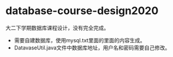 # database-course-design2020
大二下学期数据库课程设计，没有完全完成。
- 需要自建数据库，使用mysql.txt里面的里面的内容生成。
- DatavaseUtil.java文件中数据库地址，用户名和密码需要自己修改。
